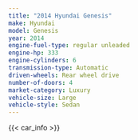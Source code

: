 ```yaml
---
title: "2014 Hyundai Genesis"
make: Hyundai
model: Genesis
year: 2014
engine-fuel-type: regular unleaded
engine-hp: 333
engine-cylinders: 6
transmission-type: Automatic
driven-wheels: Rear wheel drive
number-of-doors: 4
market-category: Luxury
vehicle-size: Large
vehicle-style: Sedan
---
```


{{< car_info >}}
